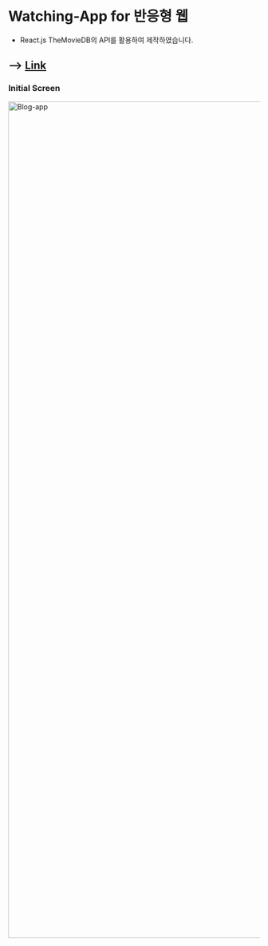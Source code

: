 # Watching-App for 반응형 웹

- React.js TheMovieDB의 API를 활용하여 제작하였습니다.

## --> [Link](https://abelwatching.netlify.app)

### Initial Screen
<img width="1678" alt="Blog-app" src="https://user-images.githubusercontent.com/91298955/152676245-dbc74f99-7143-4e92-9803-a9bae5b51b4a.png">
